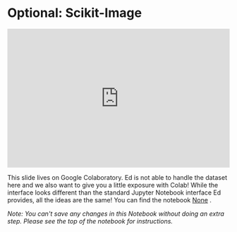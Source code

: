 # Optional: Scikit-Image


<div style="position: relative; padding-bottom: 62.5%; height: 0;">
    <iframe src="https://www.loom.com/embed/8d102517b50047d5bbd1b53c62ecc4d1" frameborder="0" webkitallowfullscreen mozallowfullscreen allowfullscreen style="position: absolute; top: 0; left: 0; width: 100%; height: 100%;"></iframe>
</div>

This slide lives on Google Colaboratory. Ed is not able to handle the dataset here and we also want to give you a little exposure with Colab! While the interface looks different than the standard Jupyter Notebook interface Ed provides, all the ideas are the same! You can find the notebook [None](https://colab.research.google.com/drive/13qIQ1NFjAXV4eT3gQCxPnFWTic9XQrT1#forceEdit=true&sandboxMode=true) .  

*Note: You can't save any changes in this Notebook without doing an extra step. Please see the top of the notebook for instructions.*   

